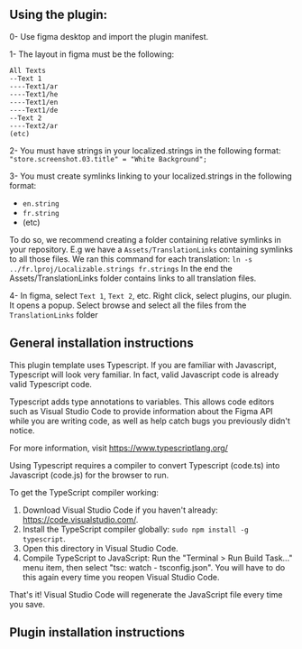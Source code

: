 
##
## Using the plugin:
0- Use figma desktop and import the plugin manifest.

1- The layout in figma must be the following:

    All Texts
    --Text 1
    ----Text1/ar
    ----Text1/he
    ----Text1/en
    ----Text1/de
    --Text 2
    ----Text2/ar
    (etc)
 
 2- You must have strings in your localized.strings in the following format:
  `"store.screenshot.03.title" = "White Background";`
  
 3- You must create symlinks linking to your localized.strings in the following format: 
 - `en.string`
 - `fr.string`
 - (etc)
 
 To do so, we recommend creating a folder containing relative symlinks in your repository. E.g we have a `Assets/TranslationLinks`
 containing symlinks to all those files. We ran this command for each translation: `ln -s ../fr.lproj/Localizable.strings fr.strings`
 In the end the Assets/TranslationLinks folder contains links to all translation files.
 
 4- In figma, select `Text 1`, `Text 2`, etc. Right click, select plugins, our plugin. It opens a popup. Select browse and select all the files from the `TranslationLinks` folder




## General installation instructions
This plugin template uses Typescript. If you are familiar with Javascript, Typescript will
look very familiar. In fact, valid Javascript code is already valid Typescript code.

Typescript adds type annotations to variables. This allows code editors such as Visual Studio Code
to provide information about the Figma API while you are writing code, as well as help catch bugs
you previously didn't notice.

For more information, visit https://www.typescriptlang.org/

Using Typescript requires a compiler to convert Typescript (code.ts) into Javascript (code.js)
for the browser to run.

To get the TypeScript compiler working:

1. Download Visual Studio Code if you haven't already: https://code.visualstudio.com/.
2. Install the TypeScript compiler globally: `sudo npm install -g typescript`.
3. Open this directory in Visual Studio Code.
4. Compile TypeScript to JavaScript: Run the "Terminal > Run Build Task..." menu item,
    then select "tsc: watch - tsconfig.json". You will have to do this again every time
    you reopen Visual Studio Code.

That's it! Visual Studio Code will regenerate the JavaScript file every time you save.

## Plugin installation instructions
